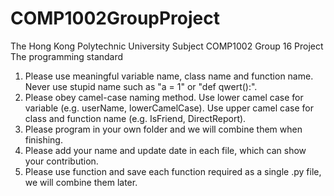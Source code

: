 # COMP1002GroupProject
The Hong Kong Polytechnic University Subject COMP1002 Group 16 Project
The programming standard
1. Please use meaningful variable name, class name and function name. Never use stupid name such as "a = 1" or "def qwert():".
2. Please obey camel-case naming method. Use lower camel case for variable (e.g. userName, lowerCamelCase). Use upper camel case for class and function name (e.g. IsFriend, DirectReport).
3. Please program in your own folder and we will combine them when finishing.
4. Please add your name and update date in each file, which can show your contribution.
5. Please use function and save each function required as a single .py file, we will combine them later.

